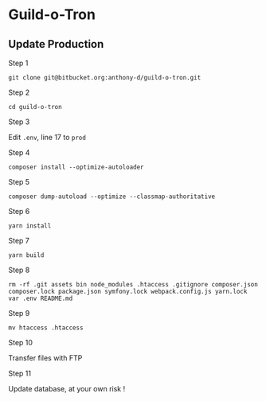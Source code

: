 # Guild-o-Tron

## Update Production

Step 1

`git clone git@bitbucket.org:anthony-d/guild-o-tron.git`

Step 2

`cd guild-o-tron`

Step 3

Edit `.env`, line 17 to `prod`

Step 4

`composer install --optimize-autoloader`

Step 5

`composer dump-autoload --optimize --classmap-authoritative`

Step 6

`yarn install`

Step 7

`yarn build`

Step 8

`rm -rf .git assets bin node_modules .htaccess .gitignore composer.json composer.lock package.json symfony.lock webpack.config.js yarn.lock var .env README.md`

Step 9

`mv htaccess .htaccess`

Step 10

Transfer files with FTP

Step 11

Update database, at your own risk !
